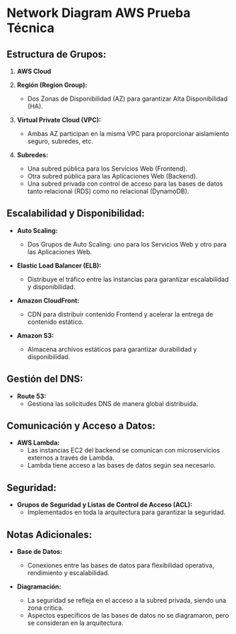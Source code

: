 # Network Diagram AWS Prueba Técnica

## Estructura de Grupos:

1. **AWS Cloud**
   
2. **Región (Region Group):**
   - Dos Zonas de Disponibilidad (AZ) para garantizar Alta Disponibilidad (HA).
   
3. **Virtual Private Cloud (VPC):**
   - Ambas AZ participan en la misma VPC para proporcionar aislamiento seguro, subredes, etc.
   
4. **Subredes:**
   - Una subred pública para los Servicios Web (Frontend).
   - Otra subred pública para las Aplicaciones Web (Backend).
   - Una subred privada con control de acceso para las bases de datos tanto relacional (RDS) como no relacional (DynamoDB).

## Escalabilidad y Disponibilidad:
   
- **Auto Scaling:**
  - Dos Grupos de Auto Scaling: uno para los Servicios Web y otro para las Aplicaciones Web.
   
- **Elastic Load Balancer (ELB):**
  - Distribuye el tráfico entre las instancias para garantizar escalabilidad y disponibilidad.
   
- **Amazon CloudFront:**
  - CDN para distribuir contenido Frontend y acelerar la entrega de contenido estático.
   
- **Amazon S3:**
  - Almacena archivos estáticos para garantizar durabilidad y disponibilidad.

## Gestión del DNS:

- **Route 53:**
  - Gestiona las solicitudes DNS de manera global distribuida.

## Comunicación y Acceso a Datos:

- **AWS Lambda:**
  - Las instancias EC2 del backend se comunican con microservicios externos a través de Lambda.
  - Lambda tiene acceso a las bases de datos según sea necesario.
   
## Seguridad:

- **Grupos de Seguridad y Listas de Control de Acceso (ACL):**
  - Implementados en toda la arquitectura para garantizar la seguridad.

## Notas Adicionales:

- **Base de Datos:**
  - Conexiones entre las bases de datos para flexibilidad operativa, rendimiento y escalabilidad.
  
- **Diagramación:**
  - La seguridad se refleja en el acceso a la subred privada, siendo una zona crítica.
  - Aspectos específicos de las bases de datos no se diagramaron, pero se consideran en la arquitectura.



